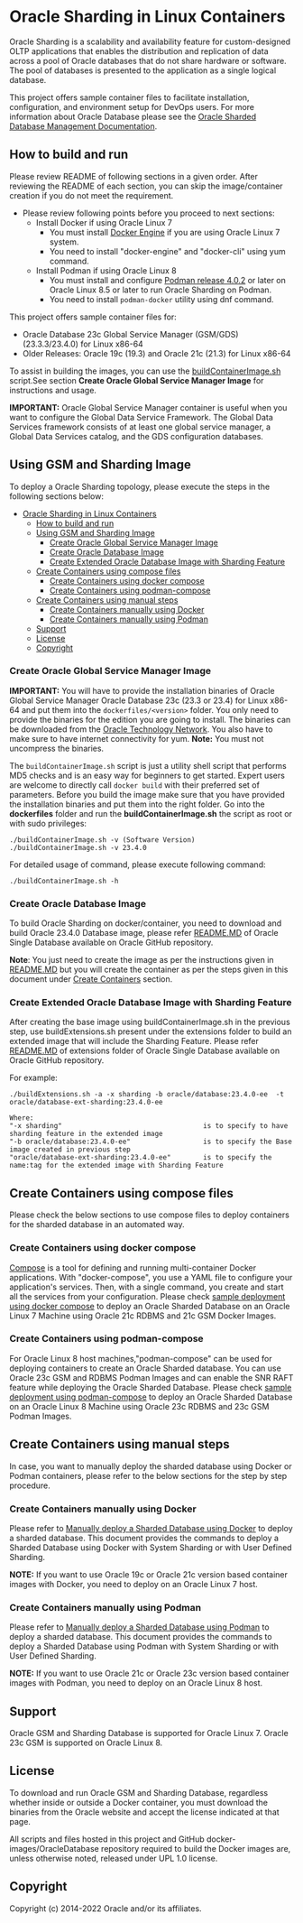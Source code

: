 # Oracle Sharding in Linux Containers

Oracle Sharding is a scalability and availability feature for custom-designed OLTP applications that enables the distribution and replication of data across a pool of Oracle databases that do not share hardware or software. The pool of databases is presented to the application as a single logical database.

This project offers sample container files to facilitate installation, configuration, and environment setup for DevOps users. For more information about Oracle Database please see the [Oracle Sharded Database Management Documentation](http://docs.oracle.com/en/database/).

## How to build and run

Please review README of following sections in a given order. After reviewing the README of each section, you can skip the image/container creation if you do not meet the requirement.

* Please review following points before you proceed to next sections:
  * Install Docker if using Oracle Linux 7
    * You must install [Docker Engine](https://docs.oracle.com/en/operating-systems/oracle-linux/docker/) if you are using Oracle Linux 7 system.
    * You need to install "docker-engine" and "docker-cli" using yum command.
  * Install Podman if using Oracle Linux 8
    * You must install and configure [Podman release 4.0.2](https://docs.oracle.com/en/operating-systems/oracle-linux/Podman/) or later on Oracle Linux 8.5 or later to run Oracle Sharding on Podman.
    * You need to install `podman-docker` utility using dnf command.

This project offers sample container files for:

* Oracle Database 23c Global Service Manager (GSM/GDS) (23.3.3/23.4.0) for Linux x86-64
* Older Releases: Oracle 19c (19.3) and Oracle 21c (21.3) for Linux x86-64

To assist in building the images, you can use the [buildContainerImage.sh](dockerfiles/buildContainerImage.sh) script.See section **Create Oracle Global Service Manager Image** for instructions and usage.

**IMPORTANT:** Oracle Global Service Manager container is useful when you want to configure the Global Data Service Framework. The Global Data Services framework consists of at least one global service manager, a Global Data Services catalog, and the GDS configuration databases.

## Using GSM and Sharding Image

To deploy a Oracle Sharding topology, please execute the steps in the following sections below:
- [Oracle Sharding in Linux Containers](#oracle-sharding-in-linux-containers)
  - [How to build and run](#how-to-build-and-run)
  - [Using GSM and Sharding Image](#using-gsm-and-sharding-image)
    - [Create Oracle Global Service Manager Image](#create-oracle-global-service-manager-image)
    - [Create Oracle Database Image](#create-oracle-database-image)
    - [Create Extended Oracle Database Image with Sharding Feature](#create-extended-oracle-database-image-with-sharding-feature)
  - [Create Containers using compose files](#create-containers-using-compose-files)
    - [Create Containers using docker compose](#create-containers-using-docker-compose)
    - [Create Containers using podman-compose](#create-containers-using-podman-compose)
  - [Create Containers using manual steps](#create-containers-using-manual-steps)
    - [Create Containers manually using Docker](#create-containers-manually-using-docker)
    - [Create Containers manually using Podman](#create-containers-manually-using-podman)
  - [Support](#support)
  - [License](#license)
  - [Copyright](#copyright)

### Create Oracle Global Service Manager Image

**IMPORTANT:** You will have to provide the installation binaries of Oracle Global Service Manager Oracle Database 23c  (23.3 or 23.4) for Linux x86-64 and put them into the `dockerfiles/<version>` folder. You only need to provide the binaries for the edition you are going to install. The binaries can be downloaded from the [Oracle Technology Network](http://www.oracle.com/technetwork/database/enterprise-edition/downloads/index.html). You also have to make sure to have internet connectivity for yum.
**Note:** You must not uncompress the binaries.

The `buildContainerImage.sh` script is just a utility shell script that performs MD5 checks and is an easy way for beginners to get started. Expert users are welcome to directly call `docker build` with their preferred set of parameters. Before you build the image make sure that you have provided the installation binaries and put them into the right folder. Go into the **dockerfiles** folder and run the **buildContainerImage.sh** the script as root or with sudo privileges:

```
./buildContainerImage.sh -v (Software Version)
./buildContainerImage.sh -v 23.4.0
```

For detailed usage of command, please execute following command:

```
./buildContainerImage.sh -h
```

### Create Oracle Database Image

To build Oracle Sharding on docker/container, you need to download and build Oracle 23.4.0 Database image, please refer [README.MD](https://github.com/oracle/docker-images/blob/master/OracleDatabase/SingleInstance/README.md) of Oracle Single Database available on Oracle GitHub repository.

**Note**: You just need to create the image as per the instructions given in [README.MD](https://github.com/oracle/docker-images/blob/master/OracleDatabase/SingleInstance/README.md) but you will create the container as per the steps given in this document under [Create Containers](#create-containers) section.

### Create Extended Oracle Database Image with Sharding Feature

After creating the base image using buildContainerImage.sh in the previous step, use buildExtensions.sh present under the extensions folder to build an extended image that will include the Sharding Feature. Please refer [README.MD](https://github.com/oracle/docker-images/blob/main/OracleDatabase/SingleInstance/extensions/README.md) of extensions folder of Oracle Single Database available on Oracle GitHub repository.

For example:

```
./buildExtensions.sh -a -x sharding -b oracle/database:23.4.0-ee  -t oracle/database-ext-sharding:23.4.0-ee

Where:
"-x sharding"                                   is to specify to have sharding feature in the extended image
"-b oracle/database:23.4.0-ee"                  is to specify the Base image created in previous step
"oracle/database-ext-sharding:23.4.0-ee"        is to specify the name:tag for the extended image with Sharding Feature
```

## Create Containers using compose files

Please check the below sections to use compose files to deploy containers for the sharded database in an automated way.

### Create Containers using docker compose

[Compose](https://docs.docker.com/compose/) is a tool for defining and running multi-container Docker applications. With "docker-compose", you use a YAML file to configure your application's services. Then, with a single command, you create and start all the services from your configuration. Please check [sample deployment using docker compose](./samples/compose-files/docker-compose.md) to deploy an Oracle Sharded Database on an Oracle Linux 7 Machine using Oracle 21c RDBMS and 21c GSM Docker Images.


### Create Containers using podman-compose

For Oracle Linux 8 host machines,"podman-compose" can be used for deploying containers to create an Oracle Sharded database. You can use Oracle 23c GSM and RDBMS Podman Images and can enable the SNR RAFT feature while deploying the Oracle Sharded Database. Please check [sample deployment using podman-compose](./samples/compose-files/podman-compose.md) to deploy an Oracle Sharded Database on an Oracle Linux 8 Machine using Oracle 23c RDBMS and 23c GSM Podman Images.




## Create Containers using manual steps

In case, you want to manually deploy the sharded database using Docker or Podman containers, please refer to the below sections for the step by step procedure.

### Create Containers manually using Docker

Please refer to [Manually deploy a Sharded Database using Docker](./samples/manual-steps/docker-manual-steps/README.md) to deploy a  sharded database. This document provides the commands to deploy a Sharded Database using Docker with System Sharding or with User Defined Sharding.

**NOTE:** If you want to use Oracle 19c or Oracle 21c version based container images with Docker, you need to deploy on an Oracle Linux 7 host.

### Create Containers manually using Podman

Please refer to [Manually deploy a Sharded Database using Podman](./samples/manual-steps/podman-manual-steps/README.md) to deploy a  sharded database. This document provides the commands to deploy a Sharded Database using Podman with System Sharding or with User Defined Sharding.

**NOTE:** If you want to use Oracle 21c or Oracle 23c version based container images with Podman, you need to deploy on an Oracle Linux 8 host.


## Support

Oracle GSM and Sharding Database is supported for Oracle Linux 7. Oracle 23c GSM is supported on Oracle Linux 8.


## License

To download and run Oracle GSM and Sharding Database, regardless whether inside or outside a Docker container, you must download the binaries from the Oracle website and accept the license indicated at that page.

All scripts and files hosted in this project and GitHub docker-images/OracleDatabase repository required to build the Docker images are, unless otherwise noted, released under UPL 1.0 license.


## Copyright

Copyright (c) 2014-2022 Oracle and/or its affiliates.
